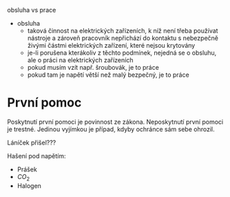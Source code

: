 obsluha vs prace
- obsluha
	- taková činnost na elektrických zařízeních, k níž není třeba používat nástroje a zároveň pracovník nepřichází do kontaktu s nebezpečně živými částmi elektrických zařízení, které nejsou krytovány
	- je-li porušena kterákoliv z těchto podmínek, nejedná se o obsluhu, ale o práci na elektrických zařízeních
	- pokud musím vzít např. šroubovák, je to práce
	- pokud tam je napětí větší než malý bezpečný, je to práce

# První pomoc
Poskytnutí první pomoci je povinnost ze zákona. Neposkytnutí první pomoci je trestné. Jedinou vyjímkou je případ, kdyby ochránce sám sebe ohrozil. 

Láníček přišel???

Hašení pod napětím:
- Prášek
- $CO_2$
- Halogen